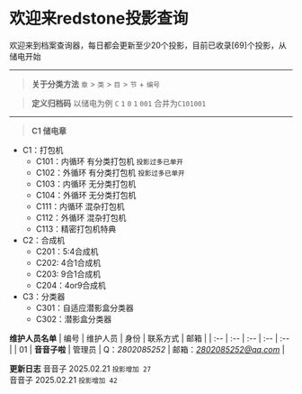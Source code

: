 # 欢迎来redstone投影查询

欢迎来到档案查询器，每日都会更新至少20个投影，目前已收录[69]个投影，从储电开始  

---

> **关于分类方法** `章` > `类` >  `目` > `节` + `编号`  

> **定义归档码** 以储电为例 `C` `1` `0` `1` `001` 合并为`C101001`

---

> **C1 储电章** 
- C1：打包机
  - C101：内循环 有分类打包机 `投影过多已单开`
  - C102：外循环 有分类打包机 `投影过多已单开`
  - C103：内循环 无分类打包机
  - C104：外循环 无分类打包机
  - C111：内循环 混杂打包机
  - C112：外循环 混杂打包机
  - C113：精密打包机特典
- C2：合成机
  - C201：5:4合成机
  - C202: 4合1合成机
  - C203: 9合1合成机
  - C204：4or9合成机
- C3：分类器
  - C301：自适应潜影盒分类器
  - C302：潜影盒分类器

**维护人员名单**
| 编号 | 维护人员 | 身份 | 联系方式 | 邮箱 |
| :-- | :-- | :-- | :-- | :-- |
| 01 | **音音子啦** | 管理员 | Q：*2802085252* | 邮箱：*2802085252@qq.com* |

**更新日志**
音音子 2025.02.21 `投影增加 27`  
音音子 2025.02.21 `投影增加 42`  
